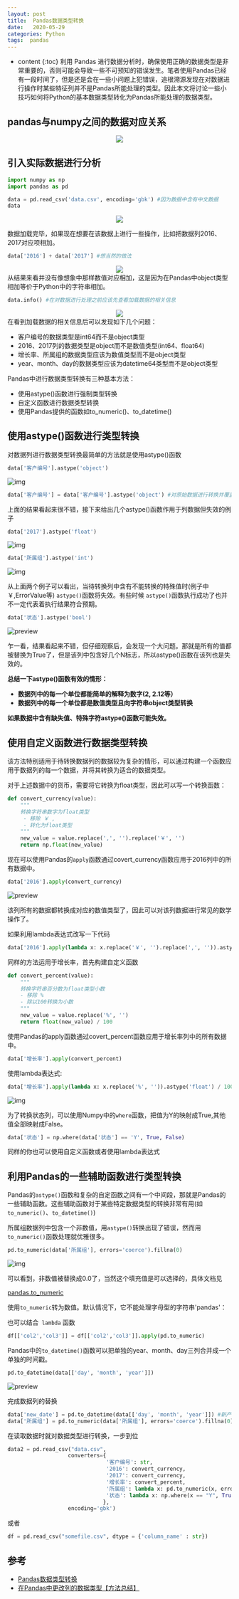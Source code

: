 ```yaml
---
layout: post
title:  Pandas数据类型转换
date:   2020-05-29
categories: Python
tags:  pandas 
---
```

* content
{:toc}
利用 Pandas 进行数据分析时，确保使用正确的数据类型是非常重要的，否则可能会导致一些不可预知的错误发生。笔者使用Pandas已经有一段时间了，但是还是会在一些小问题上犯错误，追根溯源发现在对数据进行操作时某些特征列并不是Pandas所能处理的类型。因此本文将讨论一些小技巧如何将Python的基本数据类型转化为Pandas所能处理的数据类型。









## **pandas与numpy之间的数据对应关系**

<center><img src="https://raw.githubusercontent.com/HG1227/image/master/img_tuchuang/20200529211109.png"/></center>

## **引入实际数据进行分析**

```python
import numpy as np
import pandas as pd

data = pd.read_csv('data.csv', encoding='gbk') #因为数据中含有中文数据
data
```

<center><img src="https://raw.githubusercontent.com/HG1227/image/master/img_tuchuang/20200529213337.jpg"/></center>

数据加载完毕，如果现在想要在该数据上进行一些操作，比如把数据列2016、2017对应项相加。

```python
data['2016'] + data['2017'] #想当然的做法
```

<center><img src="https://raw.githubusercontent.com/HG1227/image/master/img_tuchuang/20200529213434.jpg"/></center>
从结果来看并没有像想象中那样数值对应相加，这是因为在Pandas中object类型相加等价于Python中的字符串相加。

```python
data.info() #在对数据进行处理之前应该先查看加载数据的相关信息
```

<center><img src="https://raw.githubusercontent.com/HG1227/image/master/img_tuchuang/20200529213737.jpg"/></center>
在看到加载数据的相关信息后可以发现如下几个问题：

- 客户编号的数据类型是int64而不是object类型
- 2016、2017列的数据类型是object而不是数值类型(int64、float64)
- 增长率、所属组的数据类型应该为数值类型而不是object类型
- year、month、day的数据类型应该为datetime64类型而不是object类型

Pandas中进行数据类型转换有三种基本方法：

- 使用astype()函数进行强制类型转换
- 自定义函数进行数据类型转换
- 使用Pandas提供的函数如to_numeric()、to_datetime()

## **使用astype()函数进行类型转换**

对数据列进行数据类型转换最简单的方法就是使用astype()函数

```python
data['客户编号'].astype('object')
```

![img](https://pic2.zhimg.com/80/v2-c8f75121cf68dcf3c26f58dafa3a3f59_720w.jpg)

```python
data['客户编号'] = data['客户编号'].astype('object') #对原始数据进行转换并覆盖原始数据列
```

上面的结果看起来很不错，接下来给出几个astype()函数作用于列数据但失效的例子

```python
data['2017'].astype('float')
```

![img](https://pic1.zhimg.com/80/v2-6309804f8bc611401dfda4c6036d7038_720w.jpg)

```python
data['所属组'].astype('int')
```

![img](https://pic4.zhimg.com/80/v2-b5974d2c636c93cc967077ce1458accb_720w.jpg)

从上面两个例子可以看出，当待转换列中含有不能转换的特殊值时(例子中￥,ErrorValue等) `astype()`函数将失效。有些时候 `astype()`函数执行成功了也并不一定代表着执行结果符合预期。

```python
data['状态'].astype('bool')
```

![preview](https://pic2.zhimg.com/v2-6f8f39ba119eded5a7f5439e0f344041_r.jpg)

乍一看，结果看起来不错，但仔细观察后，会发现一个大问题。那就是所有的值都被替换为True了，但是该列中包含好几个N标志，所以astype()函数在该列也是失效的。

**总结一下astype()函数有效的情形：**

- **数据列中的每一个单位都能简单的解释为数字(2, 2.12等）**
- **数据列中的每一个单位都是数值类型且向字符串object类型转换**

**如果数据中含有缺失值、特殊字符astype()函数可能失效。**

## **使用自定义函数进行数据类型转换**

该方法特别适用于待转换数据列的数据较为复杂的情形，可以通过构建一个函数应用于数据列的每一个数据，并将其转换为适合的数据类型。

对于上述数据中的货币，需要将它转换为float类型，因此可以写一个转换函数：

```python
def convert_currency(value):
    """
    转换字符串数字为float类型
     - 移除 ￥ ,
     - 转化为float类型
    """
    new_value = value.replace(',', '').replace('￥', '')
    return np.float(new_value)
```

现在可以使用Pandas的`apply`函数通过covert_currency函数应用于2016列中的所有数据中。

```python
data['2016'].apply(convert_currency)
```

![preview](https://pic3.zhimg.com/v2-eaae5d7d31619afd1554ee9ddf591852_r.jpg)

该列所有的数据都转换成对应的数值类型了，因此可以对该列数据进行常见的数学操作了。

如果利用lambda表达式改写一下代码

```python
data['2016'].apply(lambda x: x.replace('￥', '').replace(',', '')).astype('float')
```

同样的方法运用于增长率，首先构建自定义函数

```python
def convert_percent(value):
    """
    转换字符串百分数为float类型小数
    - 移除 %
    - 除以100转换为小数
    """
    new_value = value.replace('%', '')
    return float(new_value) / 100
```

使用Pandas的apply函数通过covert_percent函数应用于增长率列中的所有数据中。

```python
data['增长率'].apply(convert_percent)
```

使用lambda表达式:

```python
data['增长率'].apply(lambda x: x.replace('%', '')).astype('float') / 100

```

![img](https://pic3.zhimg.com/80/v2-36bbaffdbd4f41941fc5cf5696be4e1a_720w.jpg)

为了转换状态列，可以使用Numpy中的`where`函数，把值为Y的映射成True,其他值全部映射成False。

```python
data['状态'] = np.where(data['状态'] == 'Y', True, False)
```

同样的你也可以使用自定义函数或者使用lambda表达式

## **利用Pandas的一些辅助函数进行类型转换**

Pandas的`astype()`函数和复杂的自定函数之间有一个中间段，那就是Pandas的一些辅助函数。这些辅助函数对于某些特定数据类型的转换非常有用(如`to_numeric()`、`to_datetime()`)

所属组数据列中包含一个非数值，用`astype()`转换出现了错误，然而用`to_numeric()`函数处理就优雅很多。

```python
pd.to_numeric(data['所属组'], errors='coerce').fillna(0)
```

![img](https://pic1.zhimg.com/80/v2-8beea7d22934975581894f03760c7b74_720w.jpg)

可以看到，非数值被替换成0.0了，当然这个填充值是可以选择的，具体文档见

<a href="https://pandas.pydata.org/pandas-docs/stable/reference/api/pandas.to_numeric.html" target="">pandas.to_numeric</a> 

使用`to_numeric`转为数值。默认情况下，它不能处理字母型的字符串'pandas'：

也可以结合` lambda` 函数

```python
df[['col2','col3']] = df[['col2','col3']].apply(pd.to_numeric)
```



Pandas中的`to_datetime()`函数可以把单独的year、month、day三列合并成一个单独的时间戳。

```python
pd.to_datetime(data[['day', 'month', 'year']])
```

![preview](https://pic2.zhimg.com/v2-a8ea3e55eccb3068096902f5aefbfe29_r.jpg)

完成数据列的替换

```python
data['new_date'] = pd.to_datetime(data[['day', 'month', 'year']]) #新产生的一列数据
data['所属组'] = pd.to_numeric(data['所属组'], errors='coerce').fillna(0)
```

在读取数据时就对数据类型进行转换，一步到位

```python
data2 = pd.read_csv("data.csv",
                   converters={
                               '客户编号': str,
                               '2016': convert_currency,
                               '2017': convert_currency,
                               '增长率': convert_percent,
                               '所属组': lambda x: pd.to_numeric(x, errors='coerce'),
                               '状态': lambda x: np.where(x == "Y", True, False)
                              },
                   encoding='gbk')
```

或者

```python
df = pd.read_csv("somefile.csv", dtype = {'column_name' : str})
```



## 参考

- <a href="https://zhuanlan.zhihu.com/p/35287822?utm_source=ZHShareTargetIDMore&utm_medium=social&utm_oi=935643310962458624" target="_blank">Pandas数据类型转换</a>
- [在Pandas中更改列的数据类型【方法总结】](https://vimsky.com/article/3694.html) 